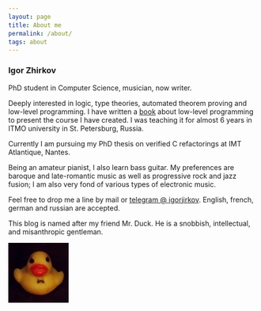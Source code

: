 ```yaml
---
layout: page
title: About me
permalink: /about/
tags: about
---
```



### Igor Zhirkov

PhD student in Computer Science, musician, now writer.

Deeply interested in logic, type theories, automated theorem proving and
low-level programming. I have written a
[book](http://amazon.com/Low-Level-Programming-Assembly-Execution-Architecture/dp/1484224027)
about low-level programming to present the course I have created.  I was
teaching it for almost 6 years in ITMO university in St. Petersburg, Russia.

Currently I am pursuing my PhD thesis on verified C refactorings at IMT
Atlantique, Nantes.


Being an amateur pianist, I also learn bass guitar. My preferences are baroque
and late-romantic music as well as progressive rock and jazz fusion; I am also
very fond of various types of electronic music. 

Feel free to drop me a line by mail or [telegram @ igorjirkov](http://t.me/igorjirkov). English, french, german and russian are
accepted.

This blog is named after my friend Mr. Duck. He is a snobbish, intellectual,
and misanthropic gentleman.

![duck](/images/bigduck.png) 

